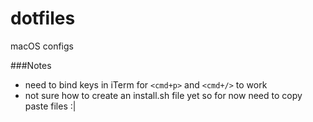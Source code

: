 # dotfiles
macOS configs


###Notes
- need to bind keys in iTerm for `<cmd+p>` and `<cmd+/>` to work
- not sure how to create an install.sh file yet so for now need to copy paste files :|

